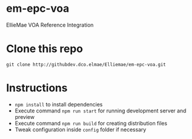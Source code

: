 # em-epc-voa
EllieMae VOA Reference Integration

# Clone this repo
```
git clone http://githubdev.dco.elmae/Elliemae/em-epc-voa.git
```

# Instructions
- `npm install` to install dependencies
- Execute command `npm run start` for running development server and preview
- Execute command `npm run build` for creating distribution files
- Tweak configuration inside `config` folder if necessary

